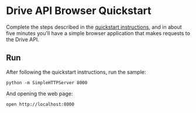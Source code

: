 # Drive API Browser Quickstart

Complete the steps described in the [quickstart instructions](
https://developers.google.com/drive/api/v3/quickstart/js#python-3.x), and in about
five minutes you'll have a simple browser application that makes requests to the
Drive API.

## Run

After following the quickstart instructions, run the sample:

```
python -m SimpleHTTPServer 8000
```

And opening the web page:

```
open http://localhost:8000
```

